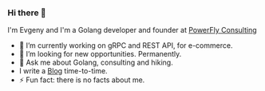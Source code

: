 ### Hi there 👋

I'm Evgeny and I'm a Golang developer and founder at [PowerFly Consulting](https://powerfly.ca)

- 🔭 I’m currently working on gRPC and REST API, for e-commerce.
- 👯 I’m looking for new opportunities. Permanently.
- 💬 Ask me about Golang, consulting and hiking.
- I write a [Blog](https://ekhabarov.com) time-to-time.
- ⚡ Fun fact: there is no facts about me. 

